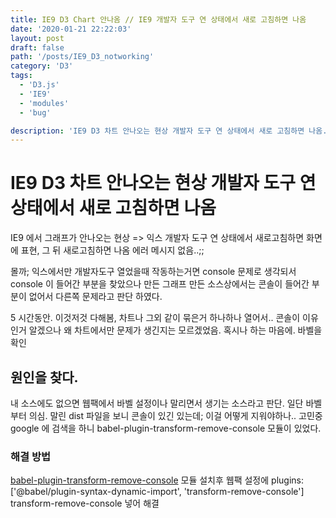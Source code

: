 ```yaml
---
title: IE9 D3 Chart 안나옴 // IE9 개발자 도구 연 상태에서 새로 고침하면 나옴
date: '2020-01-21 22:22:03'
layout: post
draft: false
path: '/posts/IE9_D3_notworking'
category: 'D3'
tags:
  - 'D3.js'
  - 'IE9'
  - 'modules'
  - 'bug'

description: 'IE9 D3 차트 안나오는 현상 개발자 도구 연 상태에서 새로 고침하면 나옴. module,webpack 번들러의 문제'
---
```


# IE9 D3 차트 안나오는 현상 개발자 도구 연 상태에서 새로 고침하면 나옴

IE9 에서 그래프가 안나오는 현상 => 익스 개발자 도구 연 상태에서 새로고침하면 화면에 표현, 그 뒤 새로고침하면 나옴 에러 메시지 없음..;;

몰까; 익스에서만 개발자도구 열었을때 작동하는거면 console 문제로 생각되서 console 이 들어간 부분을 찾았으나 만든 그래프 만든 소스상에서는 콘솔이 들어간 부분이 없어서 다른쪽 문제라고 판단 하였다.

5 시간동안. 이것저것 다해봄, 차트나 그외 같이 묶은거 하나하나 열어서..
콘솔이 이유인거 알겠으나 왜 차트에서만 문제가 생긴지는 모르겠었음. 혹시나 하는 마음에. 바벨을 확인

## 원인을 찾다.

내 소스에도 없으면 웹팩에서 바벨 설정이나 말리면서 생기는 소스라고 판단. 일단 바벨부터 의심. 말린 dist 파일을 보니 콘솔이 있긴 있는데; 이걸 어떻게 지워야하나..
고민중 google 에 검색을 하니 babel-plugin-transform-remove-console 모듈이 있었다.

### 해결 방법

[babel-plugin-transform-remove-console](https://www.npmjs.com/package/babel-plugin-transform-remove-console) 모듈 설치후
웹팩 설정에
plugins: ['@babel/plugin-syntax-dynamic-import', 'transform-remove-console']
transform-remove-console 넣어 해결
